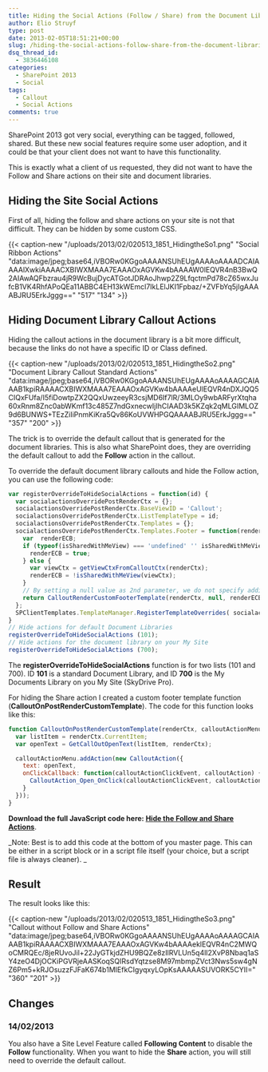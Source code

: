 ```yaml
---
title: Hiding the Social Actions (Follow / Share) from the Document Libraries in SharePoint 2013
author: Elio Struyf
type: post
date: 2013-02-05T18:51:21+00:00
slug: /hiding-the-social-actions-follow-share-from-the-document-libraries-in-sharepoint-2013/
dsq_thread_id:
  - 3836446108
categories:
  - SharePoint 2013
  - Social
tags:
  - Callout
  - Social Actions
comments: true
---
```


SharePoint 2013 got very social, everything can be tagged, followed, shared. But these new social features require some user adoption, and it could be that your client does not want to have this functionality.

This is exactly what a client of us requested, they did not want to have the Follow and Share actions on their site and document libraries.

## Hiding the Site Social Actions

First of all, hiding the follow and share actions on your site is not that difficult. They can be hidden by some custom CSS.

{{< caption-new "/uploads/2013/02/020513_1851_HidingtheSo1.png" "Social Ribbon Actions"  "data:image/jpeg;base64,iVBORw0KGgoAAAANSUhEUgAAAAoAAAADCAIAAAAlXwkiAAAACXBIWXMAAA7EAAAOxAGVKw4bAAAAW0lEQVR4nB3BwQ2AIAwAQFbzrau4jR9WcBujDycATGotJDRAoJhwp2Z9LfqctmPd78cZ65wxJufcB1VK4RhfAPoQEa11ABBC4EH13kWEmcl7IkLElJKI1Fpbaz/+ZVFbYq5jIgAAAABJRU5ErkJggg==" "517" "134" >}}

## Hiding Document Library Callout Actions

Hiding the callout actions in the document library is a bit more difficult, because the links do not have a specific ID or Class defined.

{{< caption-new "/uploads/2013/02/020513_1851_HidingtheSo2.png" "Document Library Callout Standard Actions"  "data:image/jpeg;base64,iVBORw0KGgoAAAANSUhEUgAAAAoAAAAGCAIAAAB1kpiRAAAACXBIWXMAAA7EAAAOxAGVKw4bAAAAeUlEQVR4nDXJQQ5CIQxFUfa/I5fiDowtpZX2QQxUwzeeyR3csjMD6If7lR/3MLOy9wbARFyrXtqha60xRnm8Znc0abWKmf13c485Z7ndGxnecwIjIhCIAAD3k5KZqk2qMLGIMLOZ9d6BUNWS+TEzZiIiPnmKiKra5Qv86KoUVWHPGQAAAABJRU5ErkJggg==" "357" "200" >}}

The trick is to override the default callout that is generated for the document libraries. This is also what SharePoint does, they are overriding the default callout to add the **Follow** action in the callout.

To override the default document library callouts and hide the Follow action, you can use the following code:


```javascript
var registerOverrideToHideSocialActions = function(id) {
  var socialactionsOverridePostRenderCtx = {};
  socialactionsOverridePostRenderCtx.BaseViewID = 'Callout';
  socialactionsOverridePostRenderCtx.ListTemplateType = id;
  socialactionsOverridePostRenderCtx.Templates = {};
  socialactionsOverridePostRenderCtx.Templates.Footer = function(renderCtx) {
    var  renderECB;
    if (typeof(isSharedWithMeView) === 'undefined' '' isSharedWithMeView === null) {
      renderECB = true;
    } else {
      var viewCtx = getViewCtxFromCalloutCtx(renderCtx);
      renderECB = !isSharedWithMeView(viewCtx);
    }
    // By setting a null value as 2nd parameter, we do not specify additional callout actions.
    return CalloutRenderCustomFooterTemplate(renderCtx, null, renderECB);
  };
  SPClientTemplates.TemplateManager.RegisterTemplateOverrides( socialactionsOverridePostRenderCtx);
}
// Hide actions for default Document Libraries
registerOverrideToHideSocialActions (101);
// Hide actions for the document library on your My Site
registerOverrideToHideSocialActions (700);
```


The **registerOverrideToHideSocialActions** function is for two lists (101 and 700). ID **101** is a standard Document Library, and ID **700** is the My Documents Library on you My Site (SkyDrive Pro).

For hiding the Share action I created a custom footer template function (**CalloutOnPostRenderCustomTemplate**). The code for this function looks like this:


```javascript
function CalloutOnPostRenderCustomTemplate(renderCtx, calloutActionMenu) {
  var listItem = renderCtx.CurrentItem;
  var openText = GetCallOutOpenText(listItem, renderCtx);

  calloutActionMenu.addAction(new CalloutAction({
    text: openText,
    onClickCallback: function(calloutActionClickEvent, calloutAction) {
      CalloutAction_Open_OnClick(calloutActionClickEvent, calloutAction, renderCtx);
    }
  }));
}
```


**Download the full JavaScript code here: [Hide the Follow and Share Actions](/uploads/2013/02/Hide-Follow-Share.js)**.

_Note: Best is to add this code at the bottom of you master page. This can be either in a script block or in a script file itself (your choice, but a script file is always cleaner).
_

## Result

The result looks like this:

{{< caption-new "/uploads/2013/02/020513_1851_HidingtheSo3.png" "Callout without Follow and Share Actions"  "data:image/jpeg;base64,iVBORw0KGgoAAAANSUhEUgAAAAoAAAAGCAIAAAB1kpiRAAAACXBIWXMAAA7EAAAOxAGVKw4bAAAAeklEQVR4nC2MWQoCMRQEc/8jeRUvoJil+22JyGTkjdZHU9BQZe8zIlRVLUn5q4lI2XvP8Nbaq1aSY4zeO4DjOCKiPGVRjeAASKoqSQIRsdYqtzse8M97mbmpZVct3Nws5sw4gNZ6Pm5+kRJOsuzzFJFaK674b1MIEfkCIgyqxyLOpKsAAAAASUVORK5CYII=" "360" "201" >}}

## Changes

### 14/02/2013

You also have a Site Level Feature called **Following Content** to disable the **Follow** functionality. When you want to hide the **Share** action, you will still need to override the default callout.